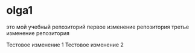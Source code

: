 # olga1
это мой учебный репозиторий
первое изменение репозитория
третье изменение репозитория

Тестовое изменение 1
Тестовое изменение 2
